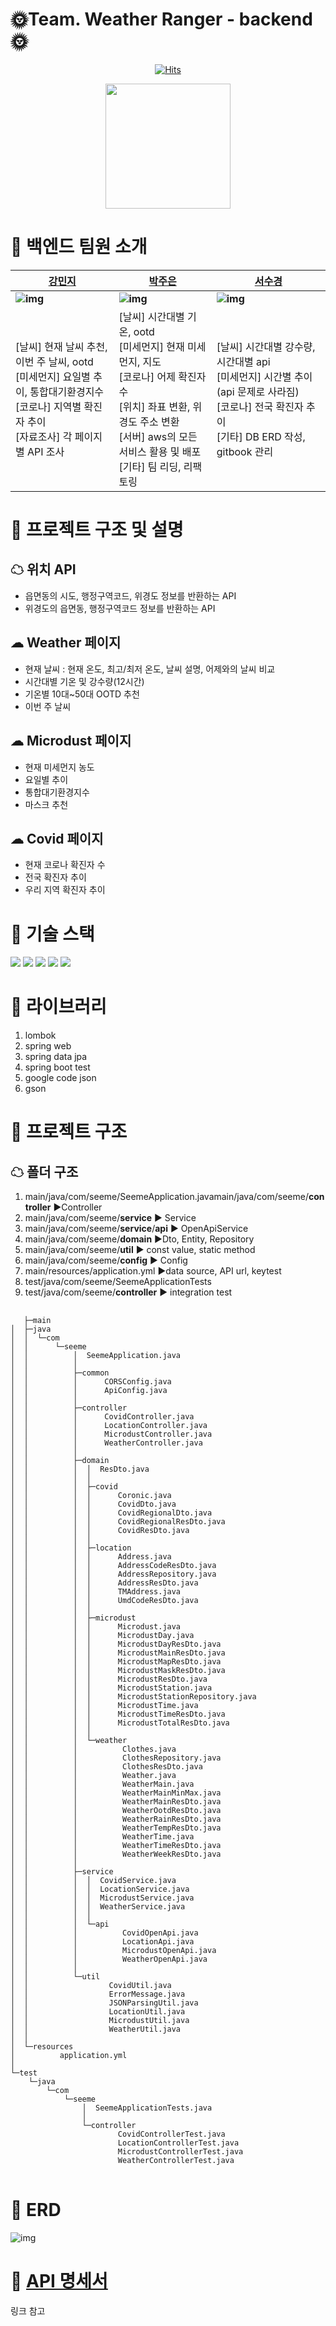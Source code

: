 # 🌞Team. Weather Ranger - backend🌞

<div align=center>
 
  [![Hits](https://hits.seeyoufarm.com/api/count/incr/badge.svg?url=https%3A%2F%2Fgithub.com/EFUB-SeeMe/SeeMe_Server&count_bg=%23E71B8E&title_bg=%23555555&icon=&icon_color=%23E7E7E7)](https://hits.seeyoufarm.com) 
	</div>
  
<div align=center>
 
<img src = "https://user-images.githubusercontent.com/68282057/127765868-d29a1154-c7d2-4c95-ab77-e1a72bbef5b2.png" height="200px">
  </div>

# 🌈 백엔드 팀원 소개

| [강민지](https://github.com/nitronium102)                    | [박주은](https://github.com/hoit1302)                        | [서수경](https://github.com/sukyeongs)                       |
| ------------------------------------------------------------ | ------------------------------------------------------------ | ------------------------------------------------------------ |
| **![img](https://lh4.googleusercontent.com/fO4iZwIoHdE2Nz9BPVrkDoHo1f7YcpNnnOrUxKnJx8Z3rBPfMhB9AtCSD3qku0U00GirxfRJfUg58T8VIiEl4CXrYnsJL_-Ryoc6MY-q63szPSU8tEme7rMKQ2EpGY-h095BA-Nc)** | **![img](https://lh6.googleusercontent.com/Db8d2da9sy0oj_HWr5g66ACitq1GcJOiKO3m7W9IaOOGj8o_wo6uiMMcIrqVfMyvg2geD3krcRQn11xtdB7WZOyOsGmdhcGPxjT0weJ0uGGhJRy1qXiOLSNVxNtxge-dh51RLdV4)** | **![img](https://lh3.googleusercontent.com/vFtrKwbCwc3ndWdrL_GPC-AeWs33C0RPhDjAMIs7Cf7uZBjUY9TH1-RuD9m5yXOtBAdtkjiTjzJWKAoQWRYNxOVlYzAN31DKk7wavIWJK9wndd2IxLBqRIzhgJYWBFXheCD1XQPZ)** |
| [날씨] 현재 날씨 추천, 이번 주 날씨, ootd<br />[미세먼지] 요일별 추이, 통합대기환경지수 <br />[코로나] 지역별 확진자 추이<br />[자료조사] 각 페이지별 API 조사 | [날씨] 시간대별 기온, ootd<br />[미세먼지] 현재 미세먼지, 지도<br />[코로나] 어제 확진자 수<br />[위치] 좌표 변환, 위경도 주소 변환<br />[서버] aws의 모든 서비스 활용 및 배포<br />[기타] 팀 리딩, 리팩토링 | [날씨] 시간대별 강수량, 시간대별 api <br />[미세먼지] 시간별 추이 (api 문제로 사라짐)<br />[코로나] 전국 확진자 추이<br />[기타] DB ERD 작성, gitbook 관리 |



# 🌈 프로젝트 구조 및 설명

## ☁ 위치 API

 - 읍면동의 시도, 행정구역코드, 위경도 정보를 반환하는 API
 - 위경도의 읍면동, 행정구역코드 정보를 반환하는 API

## ☁ Weather 페이지

 - 현재 날씨 : 현재 온도, 최고/최저 온도, 날씨 설명, 어제와의 날씨 비교
 - 시간대별 기온 및 강수량(12시간)
 - 기온별 10대~50대 OOTD 추천
 - 이번 주 날씨 

## ☁ Microdust 페이지

 - 현재 미세먼지 농도
 - 요일별 추이
 - 통합대기환경지수
 - 마스크 추천

## ☁ Covid 페이지

 - 현재 코로나 확진자 수
 - 전국 확진자 추이
 - 우리 지역 확진자 추이

    

# 🌈 기술 스택

<img src="https://img.shields.io/badge/SpringBoot-6DB33F?style=flat-square&logo=SpringBoot&logoColor=white"/></a> <img src="https://img.shields.io/badge/MySQL-4479A1?style=flat-square&logo=MySQL&logoColor=white"/></a>  <img src="https://img.shields.io/badge/Amazon EC2-232F3E?style=flat-square&logo=Amazon%20AWS&logoColor=white"/></a> <img src="https://img.shields.io/badge/Amazon S3-569A31?style=flat-square&logo=AmazonS3&logoColor=white"/></a> <img src="https://img.shields.io/badge/GitHub -181717?style=flat-square&logo=GitHub&logoColor=white"/></a> 



# 🌈 라이브러리

1. lombok
2. spring web
3. spring data jpa
4. spring boot test
5. google code json
6. gson



# 🌈 프로젝트 구조

## ☁ 폴더 구조

1. main/java/com/seeme/SeemeApplication.javamain/java/com/seeme/**controller** ▶️Controller
2. main/java/com/seeme/**service** ▶️ Service
3. main/java/com/seeme/**service**/**api** ▶️ OpenApiService
4. main/java/com/seeme/**domain** ▶️Dto, Entity, Repository
5. main/java/com/seeme/**util** ▶️ const value, static method
6. main/java/com/seeme/**config** ▶️ Config
7. main/resources/application.yml ▶️data source, API url, keytest
8. test/java/com/seeme/SeemeApplicationTests 
9. test/java/com/seeme/**controller** ▶️ integration test



<pre>
    <code>
   ├─main
│  ├─java
│  │  └─com
│  │      └─seeme
│  │          │  SeemeApplication.java
│  │          │
│  │          ├─common
│  │          │      CORSConfig.java
│  │          │      ApiConfig.java
│  │          │
│  │          ├─controller
│  │          │      CovidController.java
│  │          │      LocationController.java
│  │          │      MicrodustController.java
│  │          │      WeatherController.java
│  │          │
│  │          ├─domain
│  │          │  │  ResDto.java
│  │          │  │
│  │          │  ├─covid
│  │          │  │      Coronic.java
│  │          │  │      CovidDto.java
│  │          │  │      CovidRegionalDto.java
│  │          │  │      CovidRegionalResDto.java
│  │          │  │      CovidResDto.java
│  │          │  │
│  │          │  ├─location
│  │          │  │      Address.java
│  │          │  │      AddressCodeResDto.java
│  │          │  │      AddressRepository.java
│  │          │  │      AddressResDto.java
│  │          │  │      TMAddress.java
│  │          │  │      UmdCodeResDto.java
│  │          │  │
│  │          │  ├─microdust
│  │          │  │      Microdust.java
│  │          │  │      MicrodustDay.java
│  │          │  │      MicrodustDayResDto.java
│  │          │  │      MicrodustMainResDto.java
│  │          │  │      MicrodustMapResDto.java
│  │          │  │      MicrodustMaskResDto.java
│  │          │  │      MicrodustResDto.java
│  │          │  │      MicrodustStation.java
│  │          │  │      MicrodustStationRepository.java
│  │          │  │      MicrodustTime.java
│  │          │  │      MicrodustTimeResDto.java
│  │          │  │      MicrodustTotalResDto.java
│  │          │  │
│  │          │  └─weather
│  │          │          Clothes.java
│  │          │          ClothesRepository.java
│  │          │          ClothesResDto.java
│  │          │          Weather.java
│  │          │          WeatherMain.java
│  │          │          WeatherMainMinMax.java
│  │          │          WeatherMainResDto.java
│  │          │          WeatherOotdResDto.java
│  │          │          WeatherRainResDto.java
│  │          │          WeatherTempResDto.java
│  │          │          WeatherTime.java
│  │          │          WeatherTimeResDto.java
│  │          │          WeatherWeekResDto.java
│  │          │
│  │          ├─service
│  │          │  │  CovidService.java
│  │          │  │  LocationService.java
│  │          │  │  MicrodustService.java
│  │          │  │  WeatherService.java
│  │          │  │
│  │          │  └─api
│  │          │          CovidOpenApi.java
│  │          │          LocationApi.java
│  │          │          MicrodustOpenApi.java
│  │          │          WeatherOpenApi.java
│  │          │
│  │          └─util
│  │                  CovidUtil.java
│  │                  ErrorMessage.java
│  │                  JSONParsingUtil.java
│  │                  LocationUtil.java
│  │                  MicrodustUtil.java
│  │                  WeatherUtil.java
│  │
│  └─resources
│          application.yml
│
└─test
    └─java
        └─com
            └─seeme
                │  SeemeApplicationTests.java
                │
                └─controller
                        CovidControllerTest.java
                        LocationControllerTest.java
                        MicrodustControllerTest.java
                        WeatherControllerTest.java
</code>
</pre>



# 🌈 ERD

![img](https://lh6.googleusercontent.com/ZP55kR8IXG16yhJKRJPfzXQko1Qg5817NuIjkQL58bWwq-kKp37HeBe-xApRLmcPFyxH0UU7AU7HlDM_qwDKKjAmWZlEvruYErU0o3VemNH5_93zoI2agTPH5aXY6B7RZdExdBIX)



# 🌈 [API 명세서](https://ssk0967.gitbook.io/seeme-api/)

링크 참고
